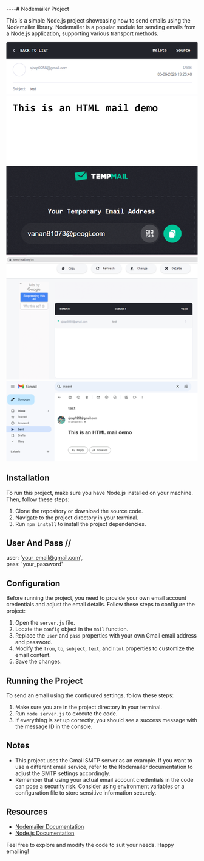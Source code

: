 
----# Nodemailer Project

This is a simple Node.js project showcasing how to send emails using the Nodemailer library. Nodemailer is a popular module for sending emails from a Node.js application, supporting various transport methods.


![Image Alt Text](img-1.png)
![Image Alt Text](img-2.png)
![Image Alt Text](img-3.png)
![Image Alt Text](img-4.png)




## Installation

To run this project, make sure you have Node.js installed on your machine. Then, follow these steps:

1. Clone the repository or download the source code.
2. Navigate to the project directory in your terminal.
3. Run `npm install` to install the project dependencies.

## User And Pass //

  user: 'your_email@gmail.com',   
  pass: 'your_password'


## Configuration

Before running the project, you need to provide your own email account credentials and adjust the email details. Follow these steps to configure the project:

1. Open the `server.js` file.
2. Locate the `config` object in the `mail` function.
3. Replace the `user` and `pass` properties with your own Gmail email address and password.
4. Modify the `from`, `to`, `subject`, `text`, and `html` properties to customize the email content.
5. Save the changes.

## Running the Project

To send an email using the configured settings, follow these steps:

1. Make sure you are in the project directory in your terminal.
2. Run `node server.js` to execute the code.
3. If everything is set up correctly, you should see a success message with the message ID in the console.

## Notes

- This project uses the Gmail SMTP server as an example. If you want to use a different email service, refer to the Nodemailer documentation to adjust the SMTP settings accordingly.
- Remember that using your actual email account credentials in the code can pose a security risk. Consider using environment variables or a configuration file to store sensitive information securely.

## Resources

- [Nodemailer Documentation](https://nodemailer.com/about/)
- [Node.js Documentation](https://nodejs.org/en/docs/)

Feel free to explore and modify the code to suit your needs. Happy emailing!
